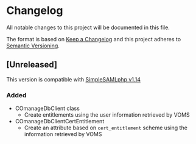 # Changelog

All notable changes to this project will be documented in this file.

The format is based on [Keep a Changelog](https://keepachangelog.com/en/1.0.0/)
and this project adheres to
[Semantic Versioning](https://semver.org/spec/v2.0.0.html).

## [Unreleased]

This version is compatible with
[SimpleSAMLphp v1.14](https://simplesamlphp.org/docs/1.14/simplesamlphp-changelog)

### Added

- COmanageDbClient class
  - Create entitlements using the user information retrieved by VOMS
- COmanageDbClientCertEntitlement
  - Create an attribute based on `cert_entitlement` scheme using the information retrieved by VOMS

